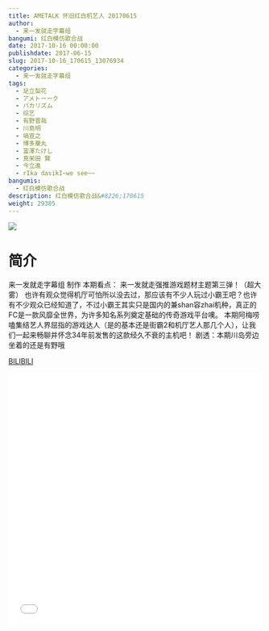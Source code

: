 ```yaml
---
title: AMETALK 怀旧红白机艺人 20170615
author: 
  - 来一发就走字幕组
bangumi: 红白模仿歌合战
date: 2017-10-16 00:00:00
publishdate: 2017-06-15
slug: 2017-10-16_170615_13076934
categories: 
  - 来一发就走字幕组
tags: 
  - 足立梨花
  - アメトーーク
  - バカリズム
  - 综艺
  - 有野晋哉
  - 川島明
  - 塙宣之
  - 博多華丸
  - 富澤たけし
  - 真栄田 賢
  - 今立進
  - rIka dasikI~we see~~
bangumis: 
  - 红白模仿歌合战
description: 红白模仿歌合战&#8226;170615
weight: 29385
---
```


![](https://i.imgur.com/kS7oVFt.jpg)

# 简介  
来一发就走字幕组 制作
本期看点：
来一发就走强推游戏题材主题第三弹！（超大雾）
也许有观众觉得机厅可怕所以没去过，那应该有不少人玩过小霸王吧？也许有不少观众已经知道了，不过小霸王其实只是国内的兼shan容zhai机种，真正的FC是一款风靡全世界，为许多知名系列奠定基础的传奇游戏平台噢。
本期阿梅唠嗑集结艺人界屈指的游戏达人（是的基本还是街霸2和机厅艺人那几个人），让我们一起来畅聊并怀念34年前发售的这款经久不衰的主机吧！
剧透：本期川岛旁边坐着的还是有野哦

  [BILIBILI](https://www.bilibili.com/video/av13076934/)


  <iframe src="//www.bilibili.com/html/html5player.html?cid=21465046&aid=13076934" width="100%" height="500" frameborder="0" allowfullscreen="allowfullscreen"></iframe>
